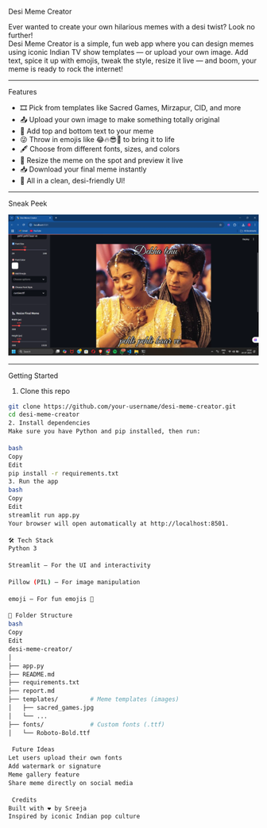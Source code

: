  Desi Meme Creator

Ever wanted to create your own hilarious memes with a desi twist? Look no further!  
Desi Meme Creator is a simple, fun web app where you can design memes using iconic Indian TV show templates — or upload your own image. Add text, spice it up with emojis, tweak the style, resize it live — and boom, your meme is ready to rock the internet! 

---

 Features

- 🎞️ Pick from templates like Sacred Games, Mirzapur, CID, and more
- 📤 Upload your own image to make something totally original
- 🔼 Add top and bottom text to your meme
- 😜 Throw in emojis like 😂🔥😎🤯 to bring it to life
- 🖋️ Choose from different fonts, sizes, and colors
- 📐 Resize the meme on the spot and preview it live
- 📥 Download your final meme instantly
- 🎨 All in a clean, desi-friendly UI!

---

 Sneak Peek

![ss](Screenshot%20(1).png)

---

 Getting Started

 1. Clone this repo

```bash
git clone https://github.com/your-username/desi-meme-creator.git
cd desi-meme-creator
2. Install dependencies
Make sure you have Python and pip installed, then run:

bash
Copy
Edit
pip install -r requirements.txt
3. Run the app
bash
Copy
Edit
streamlit run app.py
Your browser will open automatically at http://localhost:8501.

🛠️ Tech Stack
Python 3

Streamlit – For the UI and interactivity

Pillow (PIL) – For image manipulation

emoji – For fun emojis 🎉

📁 Folder Structure
bash
Copy
Edit
desi-meme-creator/
│
├── app.py
├── README.md
├── requirements.txt
├── report.md
├── templates/         # Meme templates (images)
│   ├── sacred_games.jpg
│   └── ...
├── fonts/             # Custom fonts (.ttf)
│   └── Roboto-Bold.ttf

 Future Ideas 
Let users upload their own fonts
Add watermark or signature
Meme gallery feature
Share meme directly on social media

 Credits
Built with ❤️ by Sreeja
Inspired by iconic Indian pop culture 


